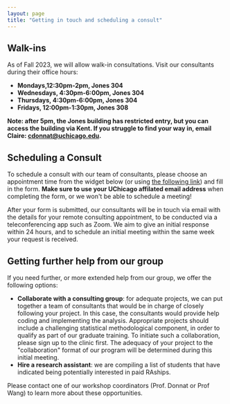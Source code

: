 ```yaml
---
layout: page
title: "Getting in touch and scheduling a consult"
---
```


## Walk-ins

As of Fall 2023, we will allow walk-in consultations. Visit our consultants during their office hours:
+ __Mondays,12:30pm-2pm, Jones 304__ 
+ __Wednesdays, 4:30pm-6:00pm, Jones 304__
+ __Thursdays, 4:30pm-6:00pm, Jones 304__  
+ __Fridays, 12:00pm-1:30pm, Jones 308__ 

__Note: after 5pm, the Jones building has restricted entry, but you can access the building via Kent. If you struggle to find your way in, email Claire: cdonnat@uchicago.edu.__

## Scheduling a Consult 

To schedule a consult with our team of consultants, please choose an appointment time from the widget below (or using [the following link](https://appt.link/stats-consultings-meetings-bg7fl48m/60-minute-meeting)) and fill in the form. __Make sure to use your UChicago affilated email address__ when completing the form, or we won't be able to schedule a meeting! 


After your form is submitted, our consultants will be in touch via email with the details for your remote consulting appointment, to be conducted via a teleconferencing app such as Zoom. We aim to give an initial response within 24 hours, and to schedule an initial meeting within the same week your request is received.

<script async defer src="https://js.appointlet.com/"></script>
<link href="https://js.appointlet.com/styles.css" rel="stylesheet">
<div class="appointlet-inline" data-appointlet-inline="https://appt.link/stats-consultings-meetings-bg7fl48m"></div>







## Getting further help from our group

If you need further, or more extended help from our group, we offer the following options:
+ __Collaborate with a consulting group__: for adequate projects, we can put together a team of consultants that would be in charge of closely following your project. In this case, the consultants would provide help coding and implementing the analysis. Appropriate projects should include a challenging statistical methodological component, in order to qualify as part of our graduate training. To initiate such a collaboration, please sign up to the clinic first. The adequacy of your project to the "collaboration" format of our program will be determined during this initial meeting.
+ __Hire a research assistant__: we are compiling a list of students that have indicated being potentially interested in paid RAships. 


Please contact one of our workshop coordinators (Prof. Donnat or Prof Wang) to learn more about these opportunities.







